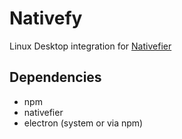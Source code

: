 # Nativefy

Linux Desktop integration for [Nativefier](https://github.com/nativefier/nativefier) 

## Dependencies

* npm
* nativefier
* electron (system or via npm)


